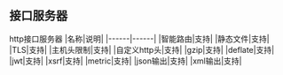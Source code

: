 ## 接口服务器
http接口服务器
|名称|说明|
|------|------|
|智能路由|支持|
|静态文件|支持|
|TLS|支持|
|主机头限制|支持|
|自定义http头|支持|
|gzip|支持|
|deflate|支持|
|jwt|支持|
|xsrf|支持|
|metric|支持|
|json输出|支持|
|xml输出|支持|


